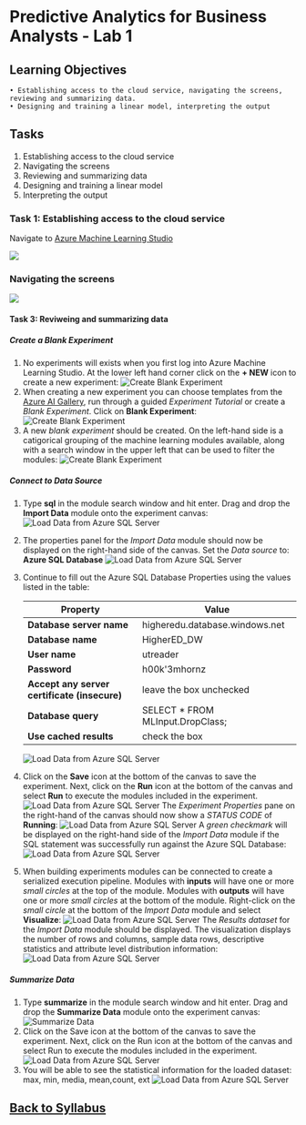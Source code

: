 # Predictive Analytics for Business Analysts - Lab 1

## Learning Objectives

	• Establishing access to the cloud service, navigating the screens, reviewing and summarizing data. 
	• Designing and training a linear model, interpreting the output 
	
## Tasks
1. Establishing access to the cloud service	
1. Navigating the screens
1. Reviewing and summarizing data
1. Designing and training a linear model
1. Interpreting the output 

### Task 1: Establishing access to the cloud service

Navigate to [Azure Machine Learning Studio](https://studio.azureml.net/)

![](media/Login.png)	

### Navigating the screens
![](media/Lab1-1.png)

#### Task 3: Reviweing and summarizing data
 
 ##### Create a Blank Experiment

1. No experiments will exists when you first log into Azure Machine Learning Studio.  At the lower left hand corner click on the **+ NEW** icon to create a new experiment:
![Create Blank Experiment](media/image004.png)
1. When creating a new experiment you can choose templates from the [Azure AI Gallery](https://gallery.azure.ai/), run through a guided *Experiment Tutorial* or create a *Blank Experiment*.  Click on **Blank Experiment**:
![Create Blank Experiment](media/image005.png)
1. A new *blank experiment* should be created.  On the left-hand side is a catigorical grouping of the machine learning modules available, along with a search window in the upper left that can be used to filter the modules:
![Create Blank Experiment](media/image006.png)

##### Connect to Data Source

1. Type **sql** in the module search window and hit enter.  Drag and drop the **Import Data** module onto the experiment canvas:
![Load Data from Azure SQL Server](media/image007.png)
1. The properties panel for the *Import Data* module should now be displayed on the right-hand side of the canvas.  Set the *Data source* to: **Azure SQL Database**
![Load Data from Azure SQL Server](media/image008.png)
1. Continue to fill out the Azure SQL Database Properties using the values listed in the table:

    | Property | Value  |
    |------|------|
    |**Database server name**  | higheredu.database.windows.net|
    |**Database name**  | HigherED_DW|
    |**User name**  | utreader|
    |**Password**  | h00k'3mhornz|
    |**Accept any server certificate (insecure)**  | leave the box unchecked|
    |**Database query**  | SELECT * FROM MLInput.DropClass;|
    |**Use cached results**  | check the box|

    ![Load Data from Azure SQL Server](media/image009.png)

1. Click on the **Save** icon at the bottom of the canvas to save the experiment.  Next, click on the **Run** icon at the bottom of the canvas and select **Run** to execute the modules included in the experiment.  
![Load Data from Azure SQL Server](media/image010.png)
The *Experiment Properties* pane on the right-hand of the canvas should now show a *STATUS CODE* of **Running**:
![Load Data from Azure SQL Server](media/image011.png)
A *green checkmark* will be displayed on the right-hand side of the *Import Data* module if the SQL statement was successfully run against the Azure SQL Database:
![Load Data from Azure SQL Server](media/image012.png)
1. When building experiments modules can be connected to create a serialized execution pipeline.  Modules with **inputs** will have one or more *small circles* at the top of the module.  Modules with **outputs** will have one or more *small circles* at the bottom of the module.  Right-click on the *small circle* at the bottom of the *Import Data* module and select **Visualize**:
![Load Data from Azure SQL Server](media/image013.png)
The *Results dataset* for the *Import Data* module should be displayed.  The visualization displays the number of rows and columns, sample data rows, descriptive statistics and attribute level distribution information:
![Load Data from Azure SQL Server](media/image014.png)

##### Summarize Data

1. Type **summarize** in the module search window and hit enter.  Drag and drop the **Summarize Data** module onto the experiment canvas:
![Summarize Data](media/Lab1-summarize.png)
1. Click on the Save icon at the bottom of the canvas to save the experiment. Next, click on the Run icon at the bottom of the canvas and select Run to execute the modules included in the experiment.
![Load Data from Azure SQL Server](media/Lab1-summarize.png)
1. You will be able to see the statistical information for the loaded dataset:
       <br> max, min, media, mean,count, ext
![Load Data from Azure SQL Server](media/lab1-view-summarized.png)

	
## [Back to Syllabus](README.md)
